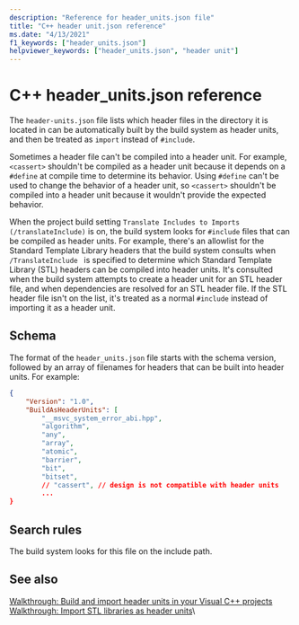 ```yaml
---
description: "Reference for header_units.json file"
title: "C++ header unit.json reference"
ms.date: "4/13/2021"
f1_keywords: ["header_units.json"]
helpviewer_keywords: ["header_units.json", "header unit"]
---
```


# C++ header_units.json reference

The `header-units.json` file lists which header files in the directory it is located in can be automatically built by the build system as header units, and then be treated as `import` instead of `#include`.

Sometimes a header file can't be compiled into a header unit. For example, `<cassert>` shouldn't be compiled as a header unit because it depends on a `#define` at compile time to determine its behavior. Using `#define` can't be used to change the behavior of a header unit, so `<cassert>` shouldn't be compiled into a header unit because it wouldn't provide the expected behavior.

When the project build setting `Translate Includes to Imports (/translateInclude)` is on, the build system looks for `#include` files that can be compiled as header units. For example, there's an allowlist for the Standard Template Library headers that the build system consults when `/TranslateInclude ` is specified to determine which Standard Template Library (STL) headers can be compiled into header units. It's consulted when the build system attempts to create a header unit for an STL header file, and when dependencies are resolved for an STL header file. If the STL header file isn't on the list, it's treated as a normal `#include` instead of importing it as a header unit.

## Schema

The format of the `header_units.json` file starts with the schema version, followed by an array of filenames for headers that can be built into header units. For example:

```json
{ 
    "Version": "1.0",
    "BuildAsHeaderUnits": [
        "__msvc_system_error_abi.hpp",
        "algorithm",
        "any",
        "array",
        "atomic",
        "barrier",
        "bit",
        "bitset",
        // "cassert", // design is not compatible with header units
        ...
} 
```

## Search rules

The build system looks for this file on the include path.

## See also

[Walkthrough: Build and import header units in your Visual C++ projects](walkthrough-header-units.md)\
[Walkthrough: Import STL libraries as header units](walkthrough-import-stl-header-units.md#approach1)\